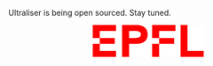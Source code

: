 Ultraliser is being open sourced. Stay tuned. 

<p align="center">
        <img src="docs/images/logos/epfl-logo.jpg" width=200>
</p>

